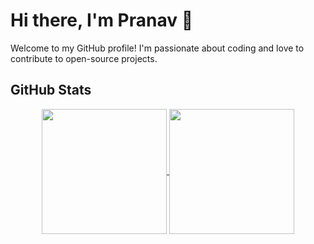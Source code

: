 # Hi there, I'm Pranav 👋

Welcome to my GitHub profile! I'm passionate about coding and love to contribute to open-source projects.

## GitHub Stats

<p align="center">
  <a href="https://github.com/SanPranav/github-readme-stats">
    <img height=200 align="center" src="https://github-readme-stats.vercel.app/api?username=SanPranav&show_icons=true&bg_color=000000&title_color=ffffff&text_color=ffffff&icon_color=ffffff" />
  </a>
  <a href="https://github.com/SanPranav/convoychat">
    <img height=200 align="center" src="https://github-readme-stats.vercel.app/api/top-langs?username=SanPranav&layout=compact&langs_count=8&card_width=320&bg_color=000000&title_color=ffffff&text_color=ffffff&icon_color=ffffff" />
  </a>
</p>
